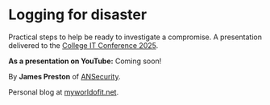 # Logging for disaster
Practical steps to help be ready to investigate a compromise. A presentation delivered to the [College IT Conference 2025](https://citc.college/).

**As a presentation on YouTube:** Coming soon!

By **James Preston** of [ANSecurity](https://www.ansecurity.com/).

Personal blog at [myworldofit.net](https://myworldofit.net/).

